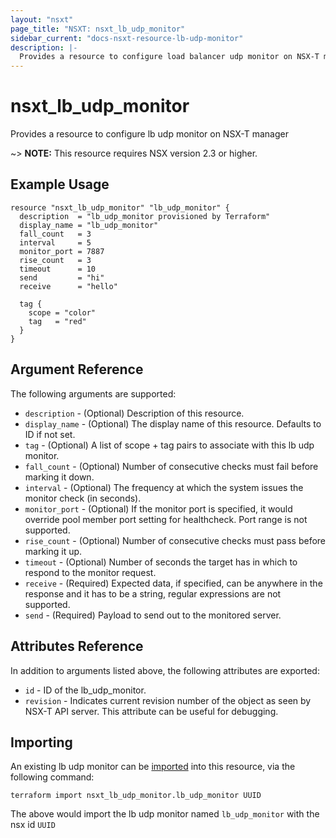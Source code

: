 ```yaml
---
layout: "nsxt"
page_title: "NSXT: nsxt_lb_udp_monitor"
sidebar_current: "docs-nsxt-resource-lb-udp-monitor"
description: |-
  Provides a resource to configure load balancer udp monitor on NSX-T manager
---
```


# nsxt_lb_udp_monitor

Provides a resource to configure lb udp monitor on NSX-T manager

~> **NOTE:** This resource requires NSX version 2.3 or higher.

## Example Usage

```hcl
resource "nsxt_lb_udp_monitor" "lb_udp_monitor" {
  description  = "lb_udp_monitor provisioned by Terraform"
  display_name = "lb_udp_monitor"
  fall_count   = 3
  interval     = 5
  monitor_port = 7887
  rise_count   = 3
  timeout      = 10
  send         = "hi"
  receive      = "hello"

  tag {
    scope = "color"
    tag   = "red"
  }
}
```

## Argument Reference

The following arguments are supported:

* `description` - (Optional) Description of this resource.
* `display_name` - (Optional) The display name of this resource. Defaults to ID if not set.
* `tag` - (Optional) A list of scope + tag pairs to associate with this lb udp monitor.
* `fall_count` - (Optional) Number of consecutive checks must fail before marking it down.
* `interval` - (Optional) The frequency at which the system issues the monitor check (in seconds).
* `monitor_port` - (Optional) If the monitor port is specified, it would override pool member port setting for healthcheck. Port range is not supported.
* `rise_count` - (Optional) Number of consecutive checks must pass before marking it up.
* `timeout` - (Optional) Number of seconds the target has in which to respond to the monitor request.
* `receive` - (Required) Expected data, if specified, can be anywhere in the response and it has to be a string, regular expressions are not supported.
* `send` - (Required) Payload to send out to the monitored server.


## Attributes Reference

In addition to arguments listed above, the following attributes are exported:

* `id` - ID of the lb_udp_monitor.
* `revision` - Indicates current revision number of the object as seen by NSX-T API server. This attribute can be useful for debugging.


## Importing

An existing lb udp monitor can be [imported][docs-import] into this resource, via the following command:

[docs-import]: /docs/import/index.html

```
terraform import nsxt_lb_udp_monitor.lb_udp_monitor UUID
```

The above would import the lb udp monitor named `lb_udp_monitor` with the nsx id `UUID`
